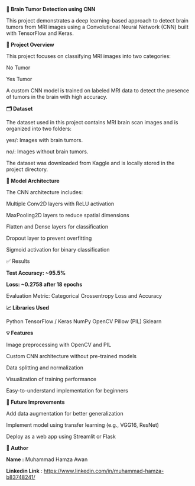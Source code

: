 **🧠 Brain Tumor Detection using CNN**

This project demonstrates a deep learning-based approach to detect brain tumors from MRI images using a Convolutional Neural Network (CNN) built with TensorFlow and Keras.

**📌 Project Overview**

This project focuses on classifying MRI images into two categories:

No Tumor

Yes Tumor

A custom CNN model is trained on labeled MRI data to detect the presence of tumors in the brain with high accuracy.

**🗂️ Dataset**

The dataset used in this project contains MRI brain scan images and is organized into two folders:

yes/: Images with brain tumors.

no/: Images without brain tumors.

The dataset was downloaded from Kaggle and is locally stored in the project directory.

**🧠 Model Architecture**

The CNN architecture includes:

Multiple Conv2D layers with ReLU activation

MaxPooling2D layers to reduce spatial dimensions

Flatten and Dense layers for classification

Dropout layer to prevent overfitting

Sigmoid activation for binary classification

✅ Results

**Test Accuracy: ~95.5%**

**Loss: ~0.2758 after 18 epochs**

Evaluation Metric: Categorical Crossentropy Loss and Accuracy

**📈 Libraries Used**

Python
TensorFlow / Keras
NumPy
OpenCV
Pillow (PIL)
Sklearn

**💡 Features**

Image preprocessing with OpenCV and PIL

Custom CNN architecture without pre-trained models

Data splitting and normalization

Visualization of training performance

Easy-to-understand implementation for beginners

**🚀 Future Improvements**

Add data augmentation for better generalization

Implement model using transfer learning (e.g., VGG16, ResNet)

Deploy as a web app using Streamlit or Flask

**📌 Author**

**Name :** Muhammad Hamza Awan

**Linkedin Link** : https://www.linkedin.com/in/muhammad-hamza-b83748241/
